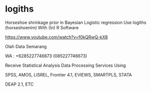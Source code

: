 # logiths
Horseshoe shrinkage prior in Bayesian Logistic regression Use logiths (horseshoenlm) With (In) R Software

https://www.youtube.com/watch?v=f0kQRwQ-kX8

Olah Data Semarang

WA : +6285227746673 (085227746673)

Receive Statistical Analysis Data Processing Services Using

SPSS, AMOS, LISREL, Frontier 4.1, EVIEWS, SMARTPLS, STATA

DEAP 2.1, ETC
